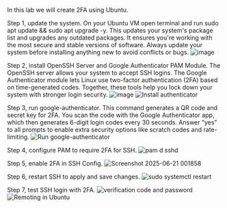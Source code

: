 In this lab we will create 2FA using Ubuntu.

Step 1, update the system. On your Ubuntu VM open terminal and run sudo apt update && sudo apt upgrade -y. This updates your system's package list and upgrades any outdated packages. It ensures you're working with the most secure and stable versions of software. Always update your system before installing anything new to avoid conflicts or bugs. 
![image](https://github.com/user-attachments/assets/77dcdfba-48c0-432e-94f7-33d2e9c6986e)

Step 2, install OpenSSH Server and Google Authenticator PAM Module. The OpenSSH server allows your system to accept SSH logins. The Google Authenticator module lets Linux use two-factor authentication (2FA) based on time-generated codes. Together, these tools help you lock down your system with stronger login security.
![image](https://github.com/user-attachments/assets/9b767a51-8de6-4b9d-bc0c-6b68277ac6bd)
![Install authenticator](https://github.com/user-attachments/assets/4fff95b2-3171-4469-ad85-7c398c9b4742)

Step 3, run google-authenticator. This command generates a QR code and secret key for 2FA. You scan the code with the Google Authenticator app, which then generates 6-digit login codes every 30 seconds. Answer “yes” to all prompts to enable extra security options like scratch codes and rate-limiting.
![Run google-authenticator](https://github.com/user-attachments/assets/94ae0e4a-2194-471a-95e6-199d01829eeb)

Step 4, configure PAM to require 2FA for SSH. 
![pam d sshd](https://github.com/user-attachments/assets/cc99563c-2459-4894-a62c-0b0cda0f33d1)

Step 5, enable 2FA in SSH Config.
![Screenshot 2025-06-21 001858](https://github.com/user-attachments/assets/253789a4-0c82-42f0-86cc-64faaefa6ccc)

Step 6, restart SSH to apply and save changes.
![sudo systemctl restart](https://github.com/user-attachments/assets/e2c83eb6-3c66-4473-bccf-2e2895bbbc92)

Step 7, test SSH login with 2FA.
![verification code and password](https://github.com/user-attachments/assets/85928796-f472-4e53-91e1-c2ed288a71a7)
![Remoting in Ubuntu](https://github.com/user-attachments/assets/3301c4bb-696e-459f-88bb-a1d20241a062)
